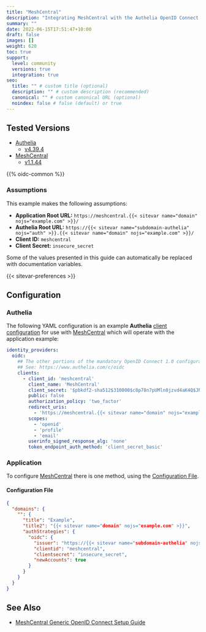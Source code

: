 ```yaml
---
title: "MeshCentral"
description: "Integrating MeshCentral with the Authelia OpenID Connect 1.0 Provider."
summary: ""
date: 2022-06-15T17:51:47+10:00
draft: false
images: []
weight: 620
toc: true
support:
  level: community
  versions: true
  integration: true
seo:
  title: "" # custom title (optional)
  description: "" # custom description (recommended)
  canonical: "" # custom canonical URL (optional)
  noindex: false # false (default) or true
---
```


## Tested Versions

- [Authelia]
  - [v4.39.4](https://github.com/authelia/authelia/releases/tag/v4.39.4)
- [MeshCentral]
  - [v1.1.44](https://github.com/Ylianst/MeshCentral/releases/tag/1.1.44)

{{% oidc-common %}}

### Assumptions

This example makes the following assumptions:

- __Application Root URL:__ `https://meshcentral.{{< sitevar name="domain" nojs="example.com" >}}/`
- __Authelia Root URL:__ `https://{{< sitevar name="subdomain-authelia" nojs="auth" >}}.{{< sitevar name="domain" nojs="example.com" >}}/`
- __Client ID:__ `meshcentral`
- __Client Secret:__ `insecure_secret`

Some of the values presented in this guide can automatically be replaced with documentation variables.

{{< sitevar-preferences >}}

## Configuration

### Authelia

The following YAML configuration is an example __Authelia__ [client configuration] for use with [MeshCentral] which will
operate with the application example:

```yaml {title="configuration.yml"}
identity_providers:
  oidc:
    ## The other portions of the mandatory OpenID Connect 1.0 configuration go here.
    ## See: https://www.authelia.com/c/oidc
    clients:
      - client_id: 'meshcentral'
        client_name: 'MeshCentral'
        client_secret: '$pbkdf2-sha512$310000$c8p78n7pUMln0jzvd4aK4Q$JNRBzwAo0ek5qKn50cFzzvE9RXV88h1wJn5KGiHrD0YKtZaR/nCb2CJPOsKaPK0hjf.9yHxzQGZziziccp6Yng'  # The digest of 'insecure_secret'.
        public: false
        authorization_policy: 'two_factor'
        redirect_uris:
          - 'https://meshcentral.{{< sitevar name="domain" nojs="example.com" >}}/auth-oidc-callback'
        scopes:
          - 'openid'
          - 'profile'
          - 'email'
        userinfo_signed_response_alg: 'none'
        token_endpoint_auth_method: 'client_secret_basic'
```

### Application

To configure [MeshCentral] there is one method, using the [Configuration File](#configuration-file).

#### Configuration File

```json {title="config.json"}
{
  "domains": {
    "": {
      "title": "Example",
      "title2": "{{< sitevar name="domain" nojs="example.com" >}}",
      "authStrategies": {
        "oidc": {
          "issuer": "https://{{< sitevar name="subdomain-authelia" nojs="auth" >}}.{{< sitevar name="domain" nojs="example.com" >}}",
          "clientid": "meshcentral",
          "clientsecret": "insecure_secret",
          "newAccounts": true
        }
      }
    }
  }
}
```

## See Also

- [MeshCentral Generic OpenID Connect Setup Guide](https://ylianst.github.io/MeshCentral/meshcentral/#generic-openid-connect-setup)

[MeshCentral]: https://meshcentral.com/
[Authelia]: https://www.authelia.com
[OpenID Connect 1.0]: ../../openid-connect/introduction.md
[client configuration]: ../../../configuration/identity-providers/openid-connect/clients.md
